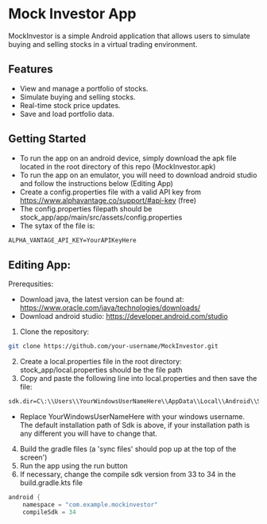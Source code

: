 # Mock Investor App  
MockInvestor is a simple Android application that allows users to simulate buying and selling stocks in a virtual trading environment.

## Features

- View and manage a portfolio of stocks.
- Simulate buying and selling stocks.
- Real-time stock price updates.
- Save and load portfolio data.

## Getting Started  
- To run the app on an android device, simply download the apk file located in the root directory of this repo (MockInvestor.apk)
- To run the app on an emulator, you will need to download android studio and follow the instructions below (Editing App)
- Create a config.properties file with a valid API key from https://www.alphavantage.co/support/#api-key (free)
- The config.properties filepath should be stock_app/app/main/src/assets/config.properties
- The sytax of the file is:
```txt
ALPHA_VANTAGE_API_KEY=YourAPIKeyHere
```

## Editing App:
Prerequsities:  
- Download java, the latest version can be found at: https://www.oracle.com/java/technologies/downloads/
- Download android studio: https://developer.android.com/studio
1. Clone the repository:
```bash
git clone https://github.com/your-username/MockInvestor.git
```  
2. Create a local.properties file in the root directory: stock_app/local.properties should be the file path   
3. Copy and paste the following line into local.properties and then save the file: 
```txt
sdk.dir=C\:\\Users\\YourWindowsUserNameHere\\AppData\\Local\\Android\\Sdk
```
- Replace YourWindowsUserNameHere with your windows username. The default installation path of Sdk is above, if your installation path is any different you will have to change that.  
4. Build the gradle files (a 'sync files' should pop up at the top of the screen')  
5. Run the app using the run button 
6. If necessary, change the compile sdk version from 33 to 34 in the build.gradle.kts file
```kts
android {
    namespace = "com.example.mockinvestor"
    compileSdk = 34
```
